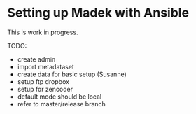 Setting up Madek with Ansible
=============================

This is work in progress. 

TODO: 

* create admin
* import metadataset 
* create data for basic setup (Susanne)
* setup ftp dropbox
* setup for zencoder
* default mode should be local
* refer to master/release branch

